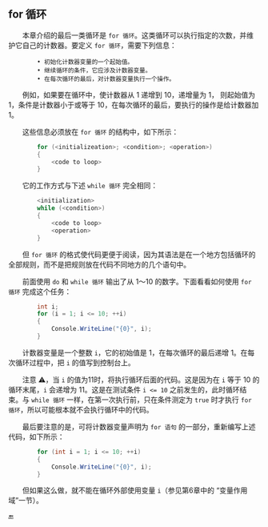 ## for 循环

&emsp;&emsp;本章介绍的最后一类循环是 `for 循环`。这类循环可以执行指定的次数，并维护它自己的计数器。要定义 `for 循环`，需要下列信息：

```
        • 初始化计数器变量的一个起始值。
        • 继续循环的条件，它应涉及计数器变量。
        • 在每次循环的最后，对计数器变量执行一个操作。
```

&emsp;&emsp;例如，如果要在循环中，使计数器从 1 递增到 10，递增量为 1， 则起始值为 1，条件是计数器小于或等于 10，在每次循环的最后，要执行的操作是给计数器加 1。

&emsp;&emsp;这些信息必须放在 `for 循环` 的结构中，如下所示：

```csharp
        for (<initializeation>; <condition>; <operation>)
        {
            <code to loop>
        }
```

&emsp;&emsp;它的工作方式与下述 `while 循环` 完全相同：

```csharp
        <initialization>
        while (<condition>)
        {
            <code to loop>
            <operation>
        }
```

&emsp;&emsp;但 `for 循环` 的格式使代码更便于阅读，因为其语法是在一个地方包括循环的全部规则，而不是把规则放在代码不同地方的几个语句中。

&emsp;&emsp;前面使用 `do` 和 `while 循环` 输出了从 1～10 的数字。下面看看如何使用 `for 循环` 完成这个任务：

```csharp
        int i;
        for (i = 1; i <= 10; ++i)
        {
            Console.WriteLine("{0}", i);
        }
```

&emsp;&emsp;计数器变量是一个整数 `i`，它的初始值是 1，在每次循环的最后递增 1。在每次循环过程中，把 `i` 的值写到控制台上。

&emsp;&emsp;注意 ⚠️，当 `i` 的值为11时，将执行循环后面的代码。这是因为在 `i` 等于 10 的循环末尾，`i` 会递增为 11。这是在测试条件 `i <= 10` 之前发生的，此时循环结束。与 `while 循环` 一样，在第一次执行前，只在条件测定为 `true` 时才执行 `for 循环`，所以可能根本就不会执行循环中的代码。 

&emsp;&emsp;最后要注意的是，可将计数器变量声明为 `for 语句` 的一部分，重新编写上述代码，如下所示：

```csharp
        for (int i = 1; i <= 10; ++i)
        {
            Console.WriteLine("{0}", i);
        }
```

&emsp;&emsp;但如果这么做，就不能在循环外部使用变量 `i`（参见第6章中的 “变量作用域”一节）。










🔚